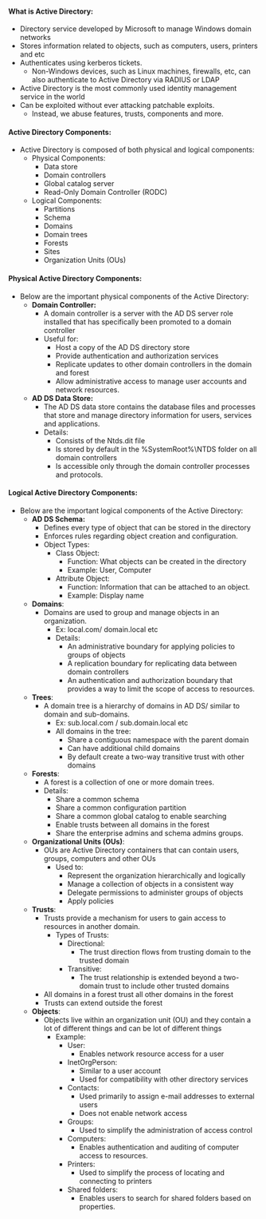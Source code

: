 
#### What is Active Directory:

- Directory service developed by Microsoft to manage Windows domain networks
- Stores information related to objects, such as computers, users, printers and etc
- Authenticates using kerberos tickets.
	- Non-Windows devices, such as Linux machines, firewalls, etc, can also authenticate to Active Directory via RADIUS or LDAP
- Active Directory is the most commonly used identity management service in the world
- Can be exploited without ever attacking patchable exploits.
	- Instead, we abuse features, trusts, components and more.

#### Active Directory Components:

- Active Directory is composed of both physical and logical components:
	- Physical Components:
		- Data store
		- Domain controllers
		- Global catalog server
		- Read-Only Domain Controller (RODC)
	- Logical Components:
		- Partitions
		- Schema
		- Domains
		- Domain trees
		- Forests
		- Sites
		- Organization Units (OUs)

#### Physical Active Directory Components:

- Below are the important physical components of the Active Directory:
	- **Domain Controller:**
		- A domain controller is a server with the AD DS server role installed that has specifically been promoted to a domain controller
		- Useful for:
			- Host a copy of  the AD DS directory store
			- Provide authentication and authorization services
			- Replicate updates to other domain controllers in the domain and forest
			- Allow administrative access to manage user accounts and network resources.
	- **AD DS Data Store:**
		- The AD DS data store contains the database files and processes that store and manage directory information for users, services and applications.
		- Details:
			- Consists of the Ntds.dit file
			- Is stored by default in the %SystemRoot%\NTDS folder on all domain controllers
			- Is accessible only through the domain controller processes and protocols.

#### Logical Active Directory Components:

- Below are the important logical components of the Active Directory:
	- **AD DS Schema:**
		- Defines every type of object that can be stored in the directory
		- Enforces rules regarding object creation and configuration.
		- Object Types:
			- Class Object:
				- Function: What objects can be created in the directory
				- Example: User, Computer
			- Attribute Object:
				- Function: Information that can be attached to an object.
				- Example: Display name
	- **Domains**:
		- Domains are used to group and manage objects in an organization.
			- Ex: local.com/  domain.local etc
			- Details:
				- An administrative boundary for applying policies to groups of objects
				- A replication boundary for replicating data between domain controllers
				- An authentication and authorization boundary that provides a way to limit the scope of access to resources.
	- **Trees**:
		- A domain tree is a hierarchy of domains in AD DS/ similar to domain and sub-domains.
			- Ex: sub.local.com / sub.domain.local etc
			- All domains in the tree:
				- Share a contiguous namespace with the parent domain
				- Can have additional child domains
				- By default create a two-way transitive trust with other domains
	- **Forests**:
		- A forest is a collection of one or more domain trees.
		- Details:
			- Share a common schema
			- Share a common configuration partition
			- Share a common global catalog to enable searching
			- Enable trusts between all domains in the forest
			- Share the enterprise admins and schema admins groups.
	- **Organizational Units (OUs)**:
		- OUs are Active Directory containers that can contain users, groups, computers and other OUs
			- Used to:
				- Represent the organization hierarchically and logically
				- Manage a collection of objects in a consistent way
				- Delegate permissions to administer groups of objects
				- Apply policies
	- **Trusts**:
		- Trusts provide a mechanism for users to gain access to resources in another domain.
			- Types of Trusts:
				- Directional:
					- The trust direction flows from trusting domain to the trusted domain
				- Transitive:
					- The trust relationship is extended beyond a two-domain trust to include other trusted domains
		- All domains in a forest trust all other domains in the forest
		- Trusts can extend outside the forest
	- **Objects**:
		- Objects live within an organization unit (OU) and they contain a lot of different things and can be lot of different things
			- Example:
				- User:
					- Enables network resource access for a user
				- InetOrgPerson:
					- Similar to a user account
					- Used for compatibility with other directory services
				- Contacts:
					- Used primarily to assign e-mail addresses to external users
					- Does not enable network access
				- Groups:
					- Used to simplify the administration of access control
				- Computers:
					- Enables authentication and auditing of computer access to resources.
				- Printers:
					- Used to simplify the process of locating and connecting to printers
				- Shared folders:
					- Enables users to search for shared folders based on properties.
